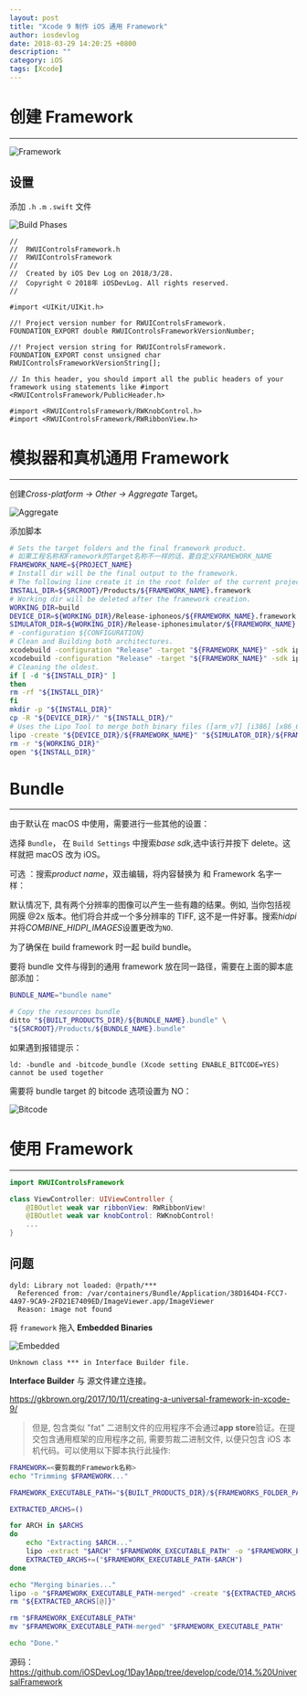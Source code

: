 ```yaml
---
layout: post
title: "Xcode 9 制作 iOS 通用 Framework"
author: iosdevlog
date: 2018-03-29 14:20:25 +0800
description: ""
category: iOS
tags: [Xcode]
---
```


# 创建 Framework
---

![Framework](https://raw.githubusercontent.com/iOSDevLog/1Day1App/develop/screenshot/014.UniversalFramework/Framework.png)
## 设置

添加 `.h` `.m` `.swift` 文件

![Build Phases](https://raw.githubusercontent.com/iOSDevLog/1Day1App/develop/screenshot/014.UniversalFramework/Build%20Phases.png)

```objc
//
//  RWUIControlsFramework.h
//  RWUIControlsFramework
//
//  Created by iOS Dev Log on 2018/3/28.
//  Copyright © 2018年 iOSDevLog. All rights reserved.
//

#import <UIKit/UIKit.h>

//! Project version number for RWUIControlsFramework.
FOUNDATION_EXPORT double RWUIControlsFrameworkVersionNumber;

//! Project version string for RWUIControlsFramework.
FOUNDATION_EXPORT const unsigned char RWUIControlsFrameworkVersionString[];

// In this header, you should import all the public headers of your framework using statements like #import <RWUIControlsFramework/PublicHeader.h>

#import <RWUIControlsFramework/RWKnobControl.h>
#import <RWUIControlsFramework/RWRibbonView.h>
```

# 模拟器和真机通用 Framework
---

创建*Cross-platform -> Other -> Aggregate* Target。

![Aggregate](https://raw.githubusercontent.com/iOSDevLog/1Day1App/develop/screenshot/014.UniversalFramework/Aggregate.png)

添加脚本


```bash
# Sets the target folders and the final framework product.
# 如果工程名称和Framework的Target名称不一样的话，要自定义FRAMEWORK_NAME
FRAMEWORK_NAME=${PROJECT_NAME}
# Install dir will be the final output to the framework.
# The following line create it in the root folder of the current project.
INSTALL_DIR=${SRCROOT}/Products/${FRAMEWORK_NAME}.framework
# Working dir will be deleted after the framework creation.
WORKING_DIR=build
DEVICE_DIR=${WORKING_DIR}/Release-iphoneos/${FRAMEWORK_NAME}.framework
SIMULATOR_DIR=${WORKING_DIR}/Release-iphonesimulator/${FRAMEWORK_NAME}.framework
# -configuration ${CONFIGURATION}
# Clean and Building both architectures.
xcodebuild -configuration "Release" -target "${FRAMEWORK_NAME}" -sdk iphoneos clean build
xcodebuild -configuration "Release" -target "${FRAMEWORK_NAME}" -sdk iphonesimulator clean build
# Cleaning the oldest.
if [ -d "${INSTALL_DIR}" ]
then
rm -rf "${INSTALL_DIR}"
fi
mkdir -p "${INSTALL_DIR}"
cp -R "${DEVICE_DIR}/" "${INSTALL_DIR}/"
# Uses the Lipo Tool to merge both binary files ([arm_v7] [i386] [x86_64] [arm64]) into one Universal final product.
lipo -create "${DEVICE_DIR}/${FRAMEWORK_NAME}" "${SIMULATOR_DIR}/${FRAMEWORK_NAME}" -output "${INSTALL_DIR}/${FRAMEWORK_NAME}"
rm -r "${WORKING_DIR}"
open "${INSTALL_DIR}"
```

# Bundle
---

由于默认在 macOS 中使用，需要进行一些其他的设置：

选择 `Bundle`， 在 `Build Settings` 中搜索*base sdk*,选中该行并按下 delete。这样就把 macOS 改为 iOS。

可选 ：搜索*product name*，双击编辑，将内容替换为 和 Framework 名字一样：

默认情况下, 具有两个分辨率的图像可以产生一些有趣的结果。例如, 当你包括视网膜 @2x 版本。他们将合并成一个多分辨率的 TIFF, 这不是一件好事。搜索*hidpi*并将*COMBINE_HIDPI_IMAGES*设置更改为`NO`.

为了确保在 build framework 时一起 build bundle。

要将 bundle 文件与得到的通用 framework 放在同一路径，需要在上面的脚本底部添加：

```bash
BUNDLE_NAME="bundle name"

# Copy the resources bundle
ditto "${BUILT_PRODUCTS_DIR}/${BUNDLE_NAME}.bundle" \
"${SRCROOT}/Products/${BUNDLE_NAME}.bundle"
```

如果遇到报错提示：

```
ld: -bundle and -bitcode_bundle (Xcode setting ENABLE_BITCODE=YES) cannot be used together
```

需要将 bundle target 的 bitcode 选项设置为 NO：

![Bitcode](https://raw.githubusercontent.com/iOSDevLog/1Day1App/develop/screenshot/014.UniversalFramework/Bitcode.png)

# 使用 Framework
---

```swift
import RWUIControlsFramework

class ViewController: UIViewController {
    @IBOutlet weak var ribbonView: RWRibbonView!
    @IBOutlet weak var knobControl: RWKnobControl!
    ...
}
```

## 问题

```
dyld: Library not loaded: @rpath/***
  Referenced from: /var/containers/Bundle/Application/38D164D4-FCC7-4A97-9CA9-2FD21E7409ED/ImageViewer.app/ImageViewer
  Reason: image not found
```

将 `framework` 拖入 **Embedded Binaries**

![Embedded](https://raw.githubusercontent.com/iOSDevLog/1Day1App/develop/screenshot/014.UniversalFramework/Embedded.png)


```
Unknown class *** in Interface Builder file.
```

**Interface Builder** 与 源文件建立连接。

<https://gkbrown.org/2017/10/11/creating-a-universal-framework-in-xcode-9/>

> 但是, 包含类似 "fat" 二进制文件的应用程序不会通过**app store**验证。在提交包含通用框架的应用程序之前, 需要剪裁二进制文件, 以便只包含 iOS 本机代码。可以使用以下脚本执行此操作:

```bash
FRAMEWORK=<要剪裁的Framework名称>
echo "Trimming $FRAMEWORK..."

FRAMEWORK_EXECUTABLE_PATH="${BUILT_PRODUCTS_DIR}/${FRAMEWORKS_FOLDER_PATH}/$FRAMEWORK.framework/$FRAMEWORK"

EXTRACTED_ARCHS=()

for ARCH in $ARCHS
do
    echo "Extracting $ARCH..."
    lipo -extract "$ARCH" "$FRAMEWORK_EXECUTABLE_PATH" -o "$FRAMEWORK_EXECUTABLE_PATH-$ARCH"
    EXTRACTED_ARCHS+=("$FRAMEWORK_EXECUTABLE_PATH-$ARCH")
done

echo "Merging binaries..."
lipo -o "$FRAMEWORK_EXECUTABLE_PATH-merged" -create "${EXTRACTED_ARCHS[@]}"
rm "${EXTRACTED_ARCHS[@]}"

rm "$FRAMEWORK_EXECUTABLE_PATH"
mv "$FRAMEWORK_EXECUTABLE_PATH-merged" "$FRAMEWORK_EXECUTABLE_PATH"

echo "Done."
```

源码： <https://github.com/iOSDevLog/1Day1App/tree/develop/code/014.%20UniversalFramework>